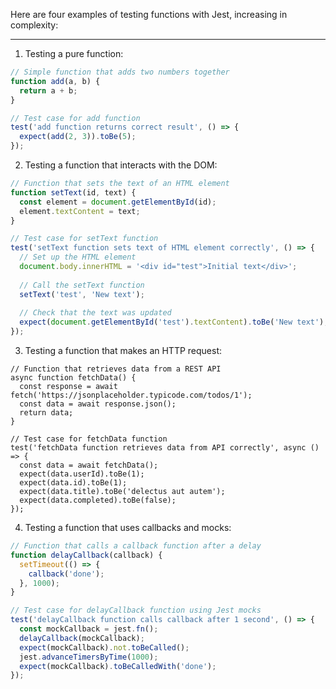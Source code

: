 Here are four examples of testing functions with Jest, increasing in complexity:

---

1. Testing a pure function:
```JavaScript
// Simple function that adds two numbers together
function add(a, b) {
  return a + b;
}

// Test case for add function
test('add function returns correct result', () => {
  expect(add(2, 3)).toBe(5);
});
```

2. Testing a function that interacts with the DOM:
```JavaScript
// Function that sets the text of an HTML element
function setText(id, text) {
  const element = document.getElementById(id);
  element.textContent = text;
}

// Test case for setText function
test('setText function sets text of HTML element correctly', () => {
  // Set up the HTML element
  document.body.innerHTML = '<div id="test">Initial text</div>';
  
  // Call the setText function
  setText('test', 'New text');
  
  // Check that the text was updated
  expect(document.getElementById('test').textContent).toBe('New text');
});
```

3. Testing a function that makes an HTTP request:
```
// Function that retrieves data from a REST API
async function fetchData() {
  const response = await fetch('https://jsonplaceholder.typicode.com/todos/1');
  const data = await response.json();
  return data;
}

// Test case for fetchData function
test('fetchData function retrieves data from API correctly', async () => {
  const data = await fetchData();
  expect(data.userId).toBe(1);
  expect(data.id).toBe(1);
  expect(data.title).toBe('delectus aut autem');
  expect(data.completed).toBe(false);
});
```

4. Testing a function that uses callbacks and mocks:
```JavaScript
// Function that calls a callback function after a delay
function delayCallback(callback) {
  setTimeout(() => {
    callback('done');
  }, 1000);
}

// Test case for delayCallback function using Jest mocks
test('delayCallback function calls callback after 1 second', () => {
  const mockCallback = jest.fn();
  delayCallback(mockCallback);
  expect(mockCallback).not.toBeCalled();
  jest.advanceTimersByTime(1000);
  expect(mockCallback).toBeCalledWith('done');
});
```
